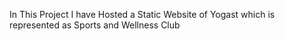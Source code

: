 In This Project I have Hosted a Static Website of Yogast which is represented as Sports and Wellness Club
